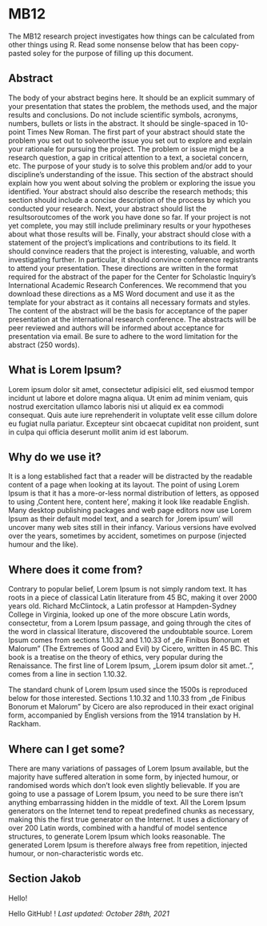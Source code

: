 # MB12

The MB12 research project investigates how things can be calculated from other things using R. Read some nonsense below that has been copy-pasted soley for the purpose of filling up this document.

## Abstract

The body of your abstract begins here. It should be an explicit summary of your presentation that states the problem, the methods used, and the major results and conclusions. Do not include scientific symbols, acronyms, numbers, bullets or lists in the abstract. It should be single-spaced in 10-point Times New Roman.   The first part of your abstract should state the problem you set out to solveorthe issue you set out to explore and explain your rationale for pursuing the project. The problem or issue might be a research question, a gap in critical attention to a text, a societal concern, etc. The purpose of your study is to solve this problem and/or add to your discipline’s understanding of the issue. This section of the abstract should explain how you went about solving the problem or exploring the issue you identified. Your abstract should also describe the research methods; this section should include a concise description of the process by which you conducted your research. Next, your abstract should list the resultsoroutcomes of the work you have done so far. If your project is not yet complete, you may still include preliminary results or your hypotheses about what those results will be. Finally, your abstract should close with a statement of the project’s implications and contributions to its field. It should convince readers that the project is interesting, valuable, and worth investigating further. In particular, it should convince conference registrants to attend your presentation.  These directions are written in the format required for the abstract of the paper for the Center for Scholastic Inquiry’s International Academic Research Conferences. We recommend that you download these directions as a MS Word document and use it as the template for your abstract as it contains all necessary formats and styles. The content of the abstract will be the basis for acceptance of the paper presentation at the international research conference. The abstracts will be peer reviewed and authors will be informed about acceptance for presentation via email. Be sure to adhere to the word limitation for the abstract (250 words). 

## What is Lorem Ipsum?

Lorem ipsum dolor sit amet, consectetur adipisici elit, sed eiusmod tempor incidunt ut labore et dolore magna aliqua. Ut enim ad minim veniam, quis nostrud exercitation ullamco laboris nisi ut aliquid ex ea commodi consequat. Quis aute iure reprehenderit in voluptate velit esse cillum dolore eu fugiat nulla pariatur. Excepteur sint obcaecat cupiditat non proident, sunt in culpa qui officia deserunt mollit anim id est laborum.

## Why do we use it?

It is a long established fact that a reader will be distracted by the readable content of a page when looking at its layout. The point of using Lorem Ipsum is that it has a more-or-less normal distribution of letters, as opposed to using ‚Content here, content here’, making it look like readable English. Many desktop publishing packages and web page editors now use Lorem Ipsum as their default model text, and a search for ‚lorem ipsum’ will uncover many web sites still in their infancy. Various versions have evolved over the years, sometimes by accident, sometimes on purpose (injected humour and the like).

## Where does it come from?

Contrary to popular belief, Lorem Ipsum is not simply random text. It has roots in a piece of classical Latin literature from 45 BC, making it over 2000 years old. Richard McClintock, a Latin professor at Hampden-Sydney College in Virginia, looked up one of the more obscure Latin words, consectetur, from a Lorem Ipsum passage, and going through the cites of the word in classical literature, discovered the undoubtable source. Lorem Ipsum comes from sections 1.10.32 and 1.10.33 of „de Finibus Bonorum et Malorum” (The Extremes of Good and Evil) by Cicero, written in 45 BC. This book is a treatise on the theory of ethics, very popular during the Renaissance. The first line of Lorem Ipsum, „Lorem ipsum dolor sit amet..”, comes from a line in section 1.10.32.

The standard chunk of Lorem Ipsum used since the 1500s is reproduced below for those interested. Sections 1.10.32 and 1.10.33 from „de Finibus Bonorum et Malorum” by Cicero are also reproduced in their exact original form, accompanied by English versions from the 1914 translation by H. Rackham.

## Where can I get some?

There are many variations of passages of Lorem Ipsum available, but the majority have suffered alteration in some form, by injected humour, or randomised words which don’t look even slightly believable. If you are going to use a passage of Lorem Ipsum, you need to be sure there isn’t anything embarrassing hidden in the middle of text. All the Lorem Ipsum generators on the Internet tend to repeat predefined chunks as necessary, making this the first true generator on the Internet. It uses a dictionary of over 200 Latin words, combined with a handful of model sentence structures, to generate Lorem Ipsum which looks reasonable. The generated Lorem Ipsum is therefore always free from repetition, injected humour, or non-characteristic words etc.

## Section Jakob

Hello!

Hello GitHub! !
*Last updated: October 28th, 2021*
